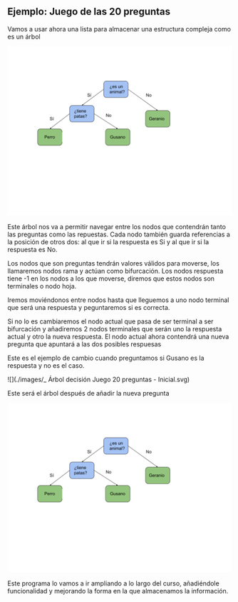 ## Ejemplo: Juego de las 20 preguntas

Vamos a usar ahora una lista para almacenar una estructura compleja como es un árbol

![Árbol de decision del Juego de las 20 preguntas](./images/ArbolDecisionJuego20preguntas.svg)

Este árbol nos va a permitir navegar entre los nodos que contendrán tanto las preguntas como las repuestas. Cada nodo también guarda referencias a la posición de otros dos: al que ir si la respuesta es Si y al que ir si la respuesta es No.

Los nodos que son preguntas tendrán valores válidos para moverse, los llamaremos nodos rama y actúan como bifurcación. Los nodos respuesta tiene -1 en los nodos a los que moverse, diremos que estos nodos son terminales o nodo hoja.

Iremos moviéndonos entre nodos hasta que lleguemos a uno nodo terminal que será una respuesta y peguntaremos si es correcta.

Si no lo es cambiaremos el nodo actual que pasa de ser terminal a ser bifurcación y añadiremos 2 nodos terminales que serán uno la respuesta actual y otro la nueva respuesta. El nodo actual ahora contendrá una nueva pregunta que apuntará a las dos posibles respuesas

Este es el ejemplo de cambio cuando preguntamos si Gusano es la respuesta y no es el caso.

![](./images/_ Árbol decisión Juego 20 preguntas - Inicial.svg)

Este será el árbol después de añadir la nueva pregunta

![Árbol de decision del Juego de las 20 preguntas](./images/ArbolDecisionJuego20preguntas.svg)

Este programa lo vamos a ir ampliando a lo largo del curso, añadiéndole funcionalidad y mejorando la forma en la que almacenamos la información.


